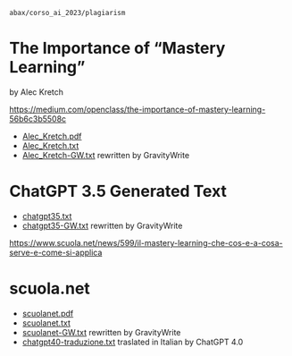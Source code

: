 `abax/corso_ai_2023/plagiarism`

# The Importance of “Mastery Learning”

by Alec Kretch

https://medium.com/openclass/the-importance-of-mastery-learning-56b6c3b5508c

* [Alec_Kretch.pdf]
* [Alec_Kretch.txt]
* [Alec_Kretch-GW.txt] rewritten by GravityWrite

# ChatGPT 3.5 Generated Text

* [chatgpt35.txt]
* [chatgpt35-GW.txt] rewritten by GravityWrite

https://www.scuola.net/news/599/il-mastery-learning-che-cos-e-a-cosa-serve-e-come-si-applica


# scuola.net

* [scuolanet.pdf]
* [scuolanet.txt]
* [scuolanet-GW.txt] rewritten by GravityWrite
* [chatgpt40-traduzione.txt] traslated in Italian by ChatGPT 4.0

<!-- slm="20" app="20.08.19a" Please do not edit this line and belove. -->
<!-- ts="2023-12-06T23:29:00" -->
[Alec_Kretch.pdf]: Alec_Kretch.pdf
[Alec_Kretch.txt]: Alec_Kretch.txt
<!-- ts="2023-12-07T00:34:25" -->
[scuolanet.pdf]: scuolanet.pdf
[chatgpt35.txt]: chatgpt35.txt
[chatgpt35-GW.txt]: chatgpt35-GW.txt
[scuolanet.txt]: scuolanet.txt
[Alec_Kretch-GW.txt]: Alec_Kretch-GW.txt
<!-- ts="2023-12-07T00:44:04" -->
[scuolanet-GW.txt]: scuolanet-GW.txt
[chatgpt40-traduzione.txt]: chatgpt40-traduzione.txt
